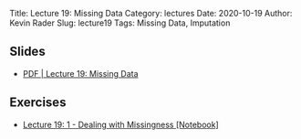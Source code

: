 Title: Lecture 19: Missing Data
Category: lectures
Date: 2020-10-19
Author: Kevin Rader
Slug: lecture19
Tags: Missing Data, Imputation


## Slides
- [PDF | Lecture 19: Missing Data]({attach}slides/Lecture19_Missingdata.pdf)

## Exercises
- [Lecture 19: 1 - Dealing with Missingness [Notebook]]({filename}notebook/lecture19-ex1.ipynb)